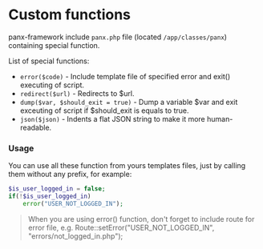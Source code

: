 # Custom functions

panx-framework include `panx.php` file (located `/app/classes/panx`) containing special function.

List of special functions:

* `error($code)` - Include template file of specified error and exit() executing of script.
* `redirect($url)` - Redirects to $url.
* `dump($var, $should_exit = true)` - Dump a variable $var and exit exceuting of script if $should_exit is equals to true.
* `json($json)` - Indents a flat JSON string to make it more human-readable.

### Usage

You can use all these function from yours templates files, just by calling them without any prefix, for example:

```php
$is_user_logged_in = false;
if(!$is_user_logged_in)
	error("USER_NOT_LOGGED_IN");
```

> When you are using error() function, don't forget to include route for error file, e.g. Route::setError("USER_NOT_LOGGED_IN", "errors/not_logged_in.php");